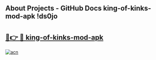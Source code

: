## About Projects - GitHub Docs king-of-kinks-mod-apk !ds0jo

# <h2><a href="https://andorid.site?title=king-of-kinks-mod-apk&ref=14PRO">🔗👉 🔴 king-of-kinks-mod-apk</a></h2>

[![acn](https://github.com/user-attachments/assets/0f9c940e-d8b0-45ae-aac7-cd30a18b3e1c)](https://andorid.site?title=king-of-kinks-mod-apk&ref=14PRO)

